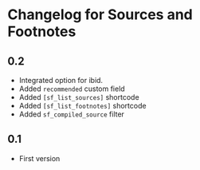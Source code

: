 # Changelog for Sources and Footnotes

## 0.2
* Integrated option for ibid.
* Added `recommended` custom field
* Added `[sf_list_sources]` shortcode
* Added `[sf_list_footnotes]` shortcode
* Added `sf_compiled_source` filter

## 0.1
* First version
